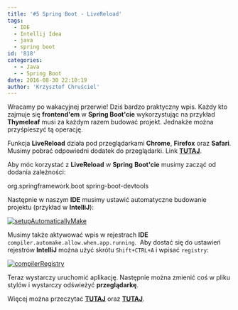 ```yaml
---
title: '#5 Spring Boot - LiveReload'
tags:
  - IDE
  - Intellij Idea
  - java
  - spring boot
id: '818'
categories:
  - - Java
  - - Spring Boot
date: 2016-08-30 22:10:19
author: 'Krzysztof Chruściel'
---
```


Wracamy po wakacyjnej przerwie! Dziś bardzo praktyczny wpis. Każdy kto zajmuje się **frontend'em** w **Spring Boot'cie** wykorzystując na przykład **Thymeleaf** musi za każdym razem budować projekt. Jednakże można przyśpieszyć tą operację.
<!-- more -->
Funkcja **LiveReload** działa pod przeglądarkami **Chrome**, **Firefox** oraz **Safari**. Musimy pobrać odpowiedni dodatek do przeglądarki. Link **[TUTAJ](http://livereload.com/extensions/)**.

Aby móc korzystać z **LiveReload** w **Spring** **Boot'cie** musimy zacząć od dodania zależności:

<dependency>
    <groupId>org.springframework.boot</groupId>
    <artifactId>spring-boot-devtools</artifactId>
</dependency>

Następnie w naszym **IDE** musimy ustawić automatyczne budowanie projektu (przykład w **IntelliJ**):

[![setupAutomaticallyMake](http://codecouple.pl/wp-content/uploads/2016/08/setupAutomaticallyMake.png)](http://codecouple.pl/wp-content/uploads/2016/08/setupAutomaticallyMake.png)

Musimy także aktywować wpis w rejestrach **IDE** `compiler.automake.allow.when.app.running`.  Aby dostać się do ustawień rejestrów **IntelliJ** można użyć skrótu `Shift+CTRL+A` i wpisać `registry`:

[![compilerRegistry](http://codecouple.pl/wp-content/uploads/2016/08/compilerRegistry.png)](http://codecouple.pl/wp-content/uploads/2016/08/compilerRegistry.png)

Teraz wystarczy uruchomić aplikację. Następnie można zmienić coś w pliku stylów i wystarczy odświeżyć **przeglądarkę**.

Więcej można przeczytać [**TUTAJ**](https://patrickgrimard.io/2016/01/18/spring-boot-devtools-first-look/) oraz **[TUTAJ](http://docs.spring.io/spring-boot/docs/1.4.0.RELEASE/reference/htmlsingle/#using-boot-devtools-livereload)**.